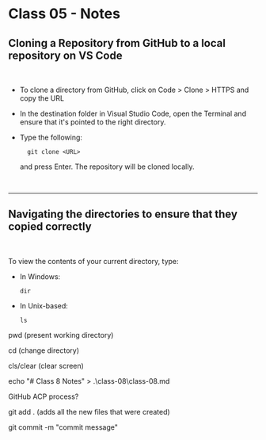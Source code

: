 # Class 05 - Notes


## Cloning a Repository from GitHub to a local repository on VS Code

<br>

- To clone a directory from GitHub, click on Code > Clone > HTTPS and copy the URL

- In the destination folder in Visual Studio Code, open the Terminal and ensure that it's pointed to the right directory.

- Type the following:

        git clone <URL>

    and press Enter.  The repository will be cloned locally.

<br>

***
## Navigating the directories to ensure that they copied correctly

<br>

To view the contents of your current directory, type:

- In Windows:

      dir

- In Unix-based:

      ls




pwd (present working directory)

cd (change directory)

cls/clear (clear screen)


echo "# Class 8 Notes" > .\class-08\class-08.md


GitHub ACP process?

git add . (adds all the new files that were created)

git commit -m "commit message"